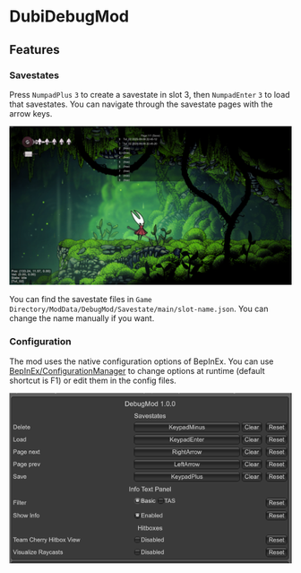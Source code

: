 # DubiDebugMod

## Features

### Savestates

Press `NumpadPlus` `3` to create a savestate in slot 3, then `NumpadEnter` `3` to load that savestates. You can navigate through the savestate pages with the arrow keys.

![savestate UI](./docs/savestates.png)

You can find the savestate files in `Game Directory/ModData/DebugMod/Savestate/main/slot-name.json`. You can change the name manually if you want.

### Configuration

The mod uses the native configuration options of BepInEx.
You can use [BepInEx/ConfigurationManager](https://github.com/BepInEx/BepInEx.ConfigurationManager) to change options at runtime (default shortcut is F1) or edit them in the config files.

![configuration options](./docs/config.png)
